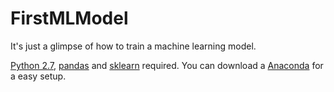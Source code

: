 # FirstMLModel

It's just a glimpse of how to train a machine learning model.

[Python 2.7](https://www.python.org/downloads/release/python-2713/), [pandas](http://pandas.pydata.org/) and [sklearn](http://scikit-learn.org) required.
You can download a [Anaconda](https://www.continuum.io/downloads/) for a easy setup.


